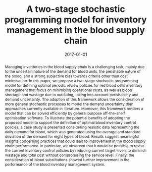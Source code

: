 ---
title: A two-stage stochastic programming model for inventory management in the blood
  supply chain
# If group member, use folder name in /content/authors
authors:
  - Mary Dillon
  - g_fabricio-oliveira
  - Babak Abbasi
date: 2017-01-01
doi: 10.1016/j.ijpe.2017.02.006

# Schedule page publish date (NOT publication's date).
publishDate: 2017-01-01

# Publication type.
# Legend: 0 = Uncategorized; 1 = Conference paper; 2 = Journal article;
# 3 = Preprint / Working Paper; 4 = Report; 5 = Book; 6 = Book section;
# 7 = Thesis; 8 = Patent
publication_types: ['2']

# Publication name and optional abbreviated publication name. Notice * * on title. # Publication name and optional abbreviated publication name. Quote marks needed for Markdown typesetting
publication: '*International Journal of Production Economics*'
publication_short: ''

abstract: Managing inventories in the blood supply chain is a challenging task, mainly
  due to the uncertain nature of the demand for blood units, the perishable nature
  of the blood, and a strong subjective bias towards criteria other than cost minimisation.
  In this paper, we propose a two-stage stochastic programming model for defining
  optimal periodic review policies for red blood cells inventory management that focus
  on minimising operational costs, as well as blood shortage and wastage due to outdating,
  taking into account perishability and demand uncertainty. The adoption of this framework
  allows the consideration of more general stochastic processes to model the demand
  uncertainty than approaches currently available in literature. Moreover, this framework
  renders a model that can be solved efficiently by general purpose off-the-shelf
  optimisation software. To illustrate the potential benefits of adopting the proposed
  model to support the definition of optimal blood inventory control policies, a case
  study is presented considering realistic data representing the daily demand for
  blood, which was generated using the average and standard deviation of the demand
  for eight types of blood. Results suggest meaningful insights concerning practices
  that could lead to improvement in the blood supply chain performance. In particular,
  we observed that it would be possible to revise the current inventory control policies
  by reducing current target levels to diminish wastage and total cost without compromising
  the service level. Finally, the consideration of blood substitutions showed further
  improvement in the performance of the blood inventory management system.

# Summary. An optional shortened abstract.
summary: 

# Not in use. Could be used for keywords 
tags:
  
featured: false

# links:
url_pdf: ''
url_code: ''
url_dataset: ''
url_poster: ''
url_project: ''
url_slides: ''
url_source: ''
url_video: ''

# Categories
#  These asociate the publications with the icons representing reearch topics and application areas
categories: [Modelling decision-making and uncertainty, Humanitarian and healthcare logistics]

# Associated Projects (optional).
#   Associate this publication with one or more of your projects.
#   Simply enter your project's folder or file name without extension.
#   E.g. `internal-project` references `content/project/internal-project/index.md`.
#   Otherwise, set `projects: []`.
projects: []

# Featured image
# To use, add an image named `featured.jpg/png` to your page's folder.
# Focal points: Smart, Center, TopLeft, Top, TopRight, Left, Right, BottomLeft, Bottom, BottomRight.
image:
  caption: ''
  focal_point: ''
  preview_only: false
 
 # forbid social media icons appearance
share: false
---